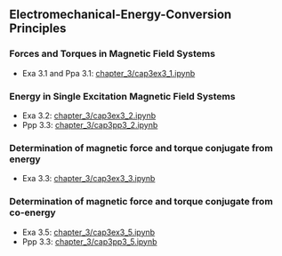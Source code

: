 ## Electromechanical-Energy-Conversion Principles
### Forces and Torques in Magnetic Field Systems

* Exa 3.1 and Ppa 3.1: [chapter_3/cap3ex3_1.ipynb](cap3ex3_1.ipynb)

### Energy in Single Excitation Magnetic Field Systems
* Exa 3.2: [chapter_3/cap3ex3_2.ipynb](cap3ex3_2.ipynb)
* Ppp 3.3: [chapter_3/cap3pp3_2.ipynb](cap3pp3_2.ipynb)

### Determination of magnetic force and torque conjugate from energy
* Exa 3.3: [chapter_3/cap3ex3_3.ipynb](cap3ex3_3.ipynb)

### Determination of magnetic force and torque conjugate from co-energy
* Exa 3.5: [chapter_3/cap3ex3_5.ipynb](cap3ex3_5.ipynb)
* Ppp 3.3: [chapter_3/cap3pp3_5.ipynb](cap3pp3_5.ipynb)
